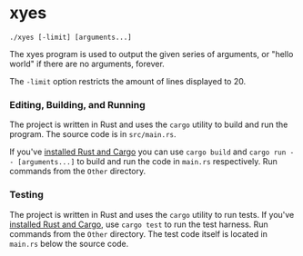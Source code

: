 # xyes

`./xyes [-limit] [arguments...]`

The xyes program is used to output the given series of arguments,
or "hello world" if there are no arguments, forever.

The `-limit` option restricts the amount of lines displayed to 20.

### Editing, Building, and Running

The project is written in Rust and uses the `cargo` utility to
build and run the program. The source code is in `src/main.rs`.

If you've [installed Rust and Cargo](https://www.rust-lang.org/tools/install)
you can use `cargo build` and `cargo run -- [arguments...]` to build
and run the code in `main.rs` respectively. Run commands from the `Other` directory.

### Testing

The project is written in Rust and uses the `cargo` utility to
run tests. If you've [installed Rust and Cargo](https://www.rust-lang.org/tools/install), use `cargo test`
to run the test harness. Run commands from the `Other` directory. The test code itself is located 
in `main.rs` below the source code.